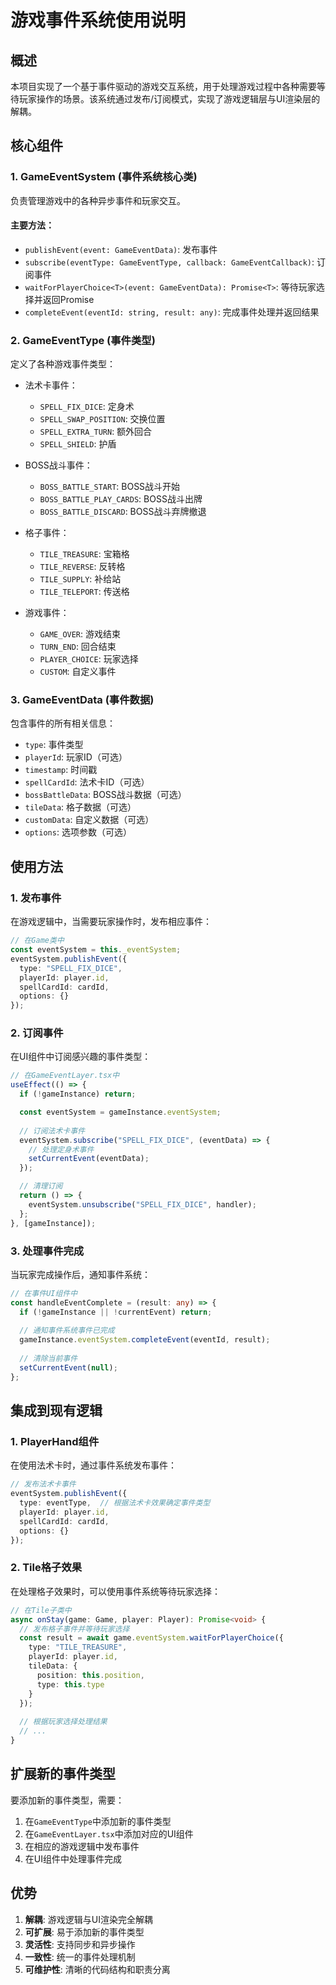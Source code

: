 # 游戏事件系统使用说明

## 概述

本项目实现了一个基于事件驱动的游戏交互系统，用于处理游戏过程中各种需要等待玩家操作的场景。该系统通过发布/订阅模式，实现了游戏逻辑层与UI渲染层的解耦。

## 核心组件

### 1. GameEventSystem (事件系统核心类)

负责管理游戏中的各种异步事件和玩家交互。

#### 主要方法：

- `publishEvent(event: GameEventData)`: 发布事件
- `subscribe(eventType: GameEventType, callback: GameEventCallback)`: 订阅事件
- `waitForPlayerChoice<T>(event: GameEventData): Promise<T>`: 等待玩家选择并返回Promise
- `completeEvent(eventId: string, result: any)`: 完成事件处理并返回结果

### 2. GameEventType (事件类型)

定义了各种游戏事件类型：

- 法术卡事件：
  - `SPELL_FIX_DICE`: 定身术
  - `SPELL_SWAP_POSITION`: 交换位置
  - `SPELL_EXTRA_TURN`: 额外回合
  - `SPELL_SHIELD`: 护盾

- BOSS战斗事件：
  - `BOSS_BATTLE_START`: BOSS战斗开始
  - `BOSS_BATTLE_PLAY_CARDS`: BOSS战斗出牌
  - `BOSS_BATTLE_DISCARD`: BOSS战斗弃牌撤退

- 格子事件：
  - `TILE_TREASURE`: 宝箱格
  - `TILE_REVERSE`: 反转格
  - `TILE_SUPPLY`: 补给站
  - `TILE_TELEPORT`: 传送格

- 游戏事件：
  - `GAME_OVER`: 游戏结束
  - `TURN_END`: 回合结束
  - `PLAYER_CHOICE`: 玩家选择
  - `CUSTOM`: 自定义事件

### 3. GameEventData (事件数据)

包含事件的所有相关信息：

- `type`: 事件类型
- `playerId`: 玩家ID（可选）
- `timestamp`: 时间戳
- `spellCardId`: 法术卡ID（可选）
- `bossBattleData`: BOSS战斗数据（可选）
- `tileData`: 格子数据（可选）
- `customData`: 自定义数据（可选）
- `options`: 选项参数（可选）

## 使用方法

### 1. 发布事件

在游戏逻辑中，当需要玩家操作时，发布相应事件：

```typescript
// 在Game类中
const eventSystem = this._eventSystem;
eventSystem.publishEvent({
  type: "SPELL_FIX_DICE",
  playerId: player.id,
  spellCardId: cardId,
  options: {}
});
```

### 2. 订阅事件

在UI组件中订阅感兴趣的事件类型：

```typescript
// 在GameEventLayer.tsx中
useEffect(() => {
  if (!gameInstance) return;

  const eventSystem = gameInstance.eventSystem;
  
  // 订阅法术卡事件
  eventSystem.subscribe("SPELL_FIX_DICE", (eventData) => {
    // 处理定身术事件
    setCurrentEvent(eventData);
  });

  // 清理订阅
  return () => {
    eventSystem.unsubscribe("SPELL_FIX_DICE", handler);
  };
}, [gameInstance]);
```

### 3. 处理事件完成

当玩家完成操作后，通知事件系统：

```typescript
// 在事件UI组件中
const handleEventComplete = (result: any) => {
  if (!gameInstance || !currentEvent) return;
  
  // 通知事件系统事件已完成
  gameInstance.eventSystem.completeEvent(eventId, result);
  
  // 清除当前事件
  setCurrentEvent(null);
};
```

## 集成到现有逻辑

### 1. PlayerHand组件

在使用法术卡时，通过事件系统发布事件：

```typescript
// 发布法术卡事件
eventSystem.publishEvent({
  type: eventType,  // 根据法术卡效果确定事件类型
  playerId: player.id,
  spellCardId: cardId,
  options: {}
});
```

### 2. Tile格子效果

在处理格子效果时，可以使用事件系统等待玩家选择：

```typescript
// 在Tile子类中
async onStay(game: Game, player: Player): Promise<void> {
  // 发布格子事件并等待玩家选择
  const result = await game.eventSystem.waitForPlayerChoice({
    type: "TILE_TREASURE",
    playerId: player.id,
    tileData: {
      position: this.position,
      type: this.type
    }
  });
  
  // 根据玩家选择处理结果
  // ...
}
```

## 扩展新的事件类型

要添加新的事件类型，需要：

1. 在`GameEventType`中添加新的事件类型
2. 在`GameEventLayer.tsx`中添加对应的UI组件
3. 在相应的游戏逻辑中发布事件
4. 在UI组件中处理事件完成

## 优势

1. **解耦**: 游戏逻辑与UI渲染完全解耦
2. **可扩展**: 易于添加新的事件类型
3. **灵活性**: 支持同步和异步操作
4. **一致性**: 统一的事件处理机制
5. **可维护性**: 清晰的代码结构和职责分离
